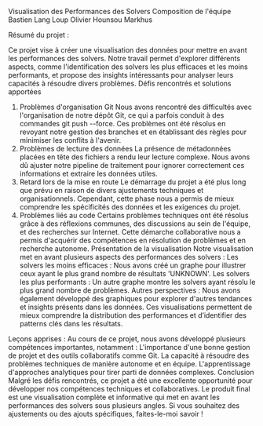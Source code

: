 Visualisation des Performances des Solvers 
Composition de l'équipe 
Bastien Lang 
Loup Olivier 
Hounsou Markhus 

Résumé du projet :

Ce projet vise à créer une visualisation des données pour mettre en avant les performances des solvers. Notre travail permet d'explorer différents aspects, comme l'identification des solvers les plus efficaces et les moins performants, et propose des insights intéressants pour analyser leurs capacités à résoudre divers problèmes. 
Défis rencontrés et solutions apportées 
1. Problèmes d'organisation Git Nous avons rencontré des difficultés avec l'organisation de notre dépôt Git, ce qui a parfois conduit à des commandes git push --force. Ces problèmes ont été résolus en revoyant notre gestion des branches et en établissant des règles pour minimiser les conflits à l'avenir.
2. Problèmes de lecture des données La présence de métadonnées placées en tête des fichiers a rendu leur lecture complexe. Nous avons dû ajuster notre pipeline de traitement pour ignorer correctement ces informations et extraire les données utiles.
3. Retard lors de la mise en route Le démarrage du projet a été plus long que prévu en raison de divers ajustements techniques et organisationnels. Cependant, cette phase nous a permis de mieux comprendre les spécificités des données et les exigences du projet.
4. Problèmes liés au code Certains problèmes techniques ont été résolus grâce à des réflexions communes, des discussions au sein de l'équipe, et des recherches sur Internet. Cette démarche collaborative nous a permis d'acquérir des compétences en résolution de problèmes et en recherche autonome. Présentation de la visualisation Notre visualisation met en avant plusieurs aspects des performances des solvers : Les solvers les moins efficaces : Nous avons créé un graphe pour illustrer ceux ayant le plus grand nombre de résultats 'UNKNOWN'. Les solvers les plus performants : Un autre graphe montre les solvers ayant résolu le plus grand nombre de problèmes. Autres perspectives : Nous avons également développé des graphiques pour explorer d'autres tendances et insights présents dans les données. Ces visualisations permettent de mieux comprendre la distribution des performances et d’identifier des patterns clés dans les résultats.
   
Leçons apprises :
Au cours de ce projet, nous avons développé plusieurs compétences importantes, notamment : L'importance d'une bonne gestion de projet et des outils collaboratifs comme Git. La capacité à résoudre des problèmes techniques de manière autonome et en équipe. L'apprentissage d'approches analytiques pour tirer parti de données complexes. Conclusion Malgré les défis rencontrés, ce projet a été une excellente opportunité pour développer nos compétences techniques et collaboratives. Le produit final est une visualisation complète et informative qui met en avant les performances des solvers sous plusieurs angles. Si vous souhaitez des ajustements ou des ajouts spécifiques, faites-le-moi savoir !
